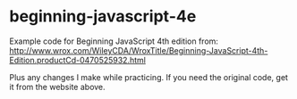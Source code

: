 # beginning-javascript-4e

Example code for Beginning JavaScript 4th edition from:
http://www.wrox.com/WileyCDA/WroxTitle/Beginning-JavaScript-4th-Edition.productCd-0470525932.html

Plus any changes I make while practicing. If you need the original code, get it from the website above.
